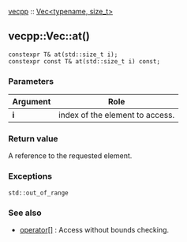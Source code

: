 
[vecpp](../../../) :: [Vec<typename, size_t\>](../vec.md)
## vecpp::Vec::at()

`constexpr T& at(std::size_t i);`  
`constexpr const T& at(std::size_t i) const;`

### Parameters

Argument | Role
---------|---------------------------------
 **i**   | index of the element to access.

### Return value
A reference to the requested element.

### Exceptions
`std::out_of_range`

### See also

* [operator[]](operator_at.md) : Access without bounds checking.